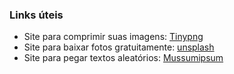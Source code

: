 ### Links úteis

 - Site para comprimir suas imagens: [Tinypng](https://tinypng.com/)
 - Site para baixar fotos gratuitamente: [unsplash](https://unsplash.com/)
 - Site para pegar textos aleatórios: [Mussumipsum](https://mussumipsum.com/)